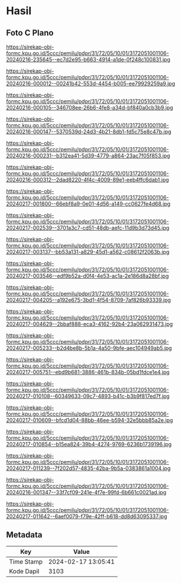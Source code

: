 # Hasil

## Foto C Plano

https://sirekap-obj-formc.kpu.go.id/5ccc/pemilu/pdpr/31/72/05/10/01/3172051001106-20240216-235645--ec7d2e95-b663-4914-a1de-0f248c100831.jpg

https://sirekap-obj-formc.kpu.go.id/5ccc/pemilu/pdpr/31/72/05/10/01/3172051001106-20240216-000012--00241b42-553d-4454-b005-ee79929259a9.jpg

https://sirekap-obj-formc.kpu.go.id/5ccc/pemilu/pdpr/31/72/05/10/01/3172051001106-20240216-000105--346708ee-26b6-4fe8-a34d-bf840a0cb3b9.jpg

https://sirekap-obj-formc.kpu.go.id/5ccc/pemilu/pdpr/31/72/05/10/01/3172051001106-20240216-000147--5370539d-24d3-4b21-8db1-fd5c75e8c47b.jpg

https://sirekap-obj-formc.kpu.go.id/5ccc/pemilu/pdpr/31/72/05/10/01/3172051001106-20240216-000231--b312ea41-5d39-4779-a864-23ac7f05f853.jpg

https://sirekap-obj-formc.kpu.go.id/5ccc/pemilu/pdpr/31/72/05/10/01/3172051001106-20240216-000312--2dad8220-4f4c-4009-89e1-eeb4ffc6dab1.jpg

https://sirekap-obj-formc.kpu.go.id/5ccc/pemilu/pdpr/31/72/05/10/01/3172051001106-20240217-001800--66ebf8a9-0e01-4d56-a149-cc0627fe4d68.jpg

https://sirekap-obj-formc.kpu.go.id/5ccc/pemilu/pdpr/31/72/05/10/01/3172051001106-20240217-002539--3701a3c7-cd51-48db-aefc-11d9b3d73d45.jpg

https://sirekap-obj-formc.kpu.go.id/5ccc/pemilu/pdpr/31/72/05/10/01/3172051001106-20240217-003137--bb53a131-a829-45d1-a562-c08612f2063b.jpg

https://sirekap-obj-formc.kpu.go.id/5ccc/pemilu/pdpr/31/72/05/10/01/3172051001106-20240217-003546--edf9b52a-d0f4-4e53-ac1a-2e186d8a28bf.jpg

https://sirekap-obj-formc.kpu.go.id/5ccc/pemilu/pdpr/31/72/05/10/01/3172051001106-20240217-004205--a192e675-3bd1-4f54-8709-7af826b93339.jpg

https://sirekap-obj-formc.kpu.go.id/5ccc/pemilu/pdpr/31/72/05/10/01/3172051001106-20240217-004629--2bbaf888-eca3-4162-92b4-23a062931473.jpg

https://sirekap-obj-formc.kpu.go.id/5ccc/pemilu/pdpr/31/72/05/10/01/3172051001106-20240217-005233--b2d4be8b-5b1a-4a50-9bfe-aec104949ab5.jpg

https://sirekap-obj-formc.kpu.go.id/5ccc/pemilu/pdpr/31/72/05/10/01/3172051001106-20240217-005751--ebd9b681-3886-461b-834b-05bd1fdce1e4.jpg

https://sirekap-obj-formc.kpu.go.id/5ccc/pemilu/pdpr/31/72/05/10/01/3172051001106-20240217-010108--60349633-09c7-4893-b41c-b3b9f817ed7f.jpg

https://sirekap-obj-formc.kpu.go.id/5ccc/pemilu/pdpr/31/72/05/10/01/3172051001106-20240217-010609--bfcd1d04-88bb-46ee-b594-32e5bbb85a2e.jpg

https://sirekap-obj-formc.kpu.go.id/5ccc/pemilu/pdpr/31/72/05/10/01/3172051001106-20240217-010854--b15ea824-39b4-4274-9769-6236b1739196.jpg

https://sirekap-obj-formc.kpu.go.id/5ccc/pemilu/pdpr/31/72/05/10/01/3172051001106-20240217-011239--7f202d57-4835-42ba-9b5a-0383861a1004.jpg

https://sirekap-obj-formc.kpu.go.id/5ccc/pemilu/pdpr/31/72/05/10/01/3172051001106-20240216-001347--33f7cf09-241e-4f7e-99fd-6b661c0021ad.jpg

https://sirekap-obj-formc.kpu.go.id/5ccc/pemilu/pdpr/31/72/05/10/01/3172051001106-20240217-011642--6aef0079-f79e-42ff-b618-dd8d63095337.jpg


## Metadata

| Key        | Value               |
| ---------- | ------------------- |
| Time Stamp | 2024-02-17 13:05:41 |
| Kode Dapil | 3103                |



